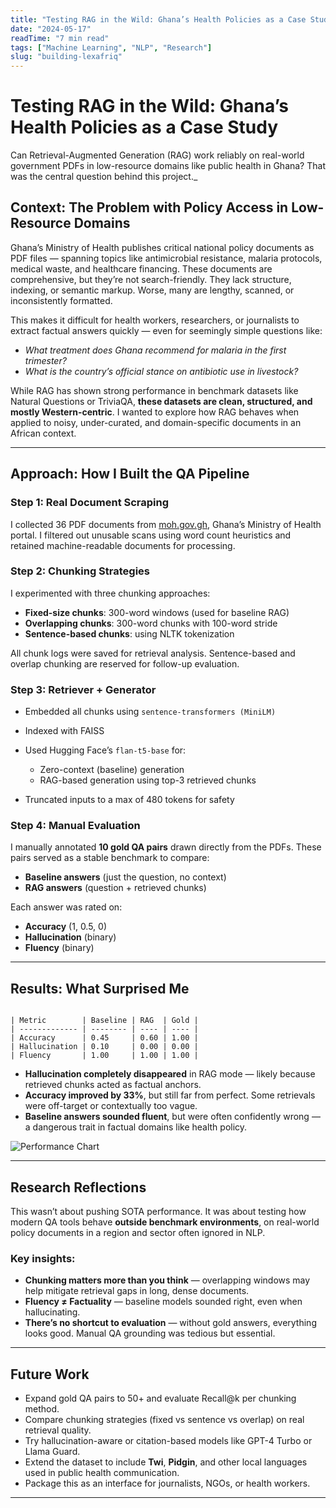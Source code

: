 ```yaml
---
title: "Testing RAG in the Wild: Ghana’s Health Policies as a Case Study"
date: "2024-05-17"
readTime: "7 min read"
tags: ["Machine Learning", "NLP", "Research"]
slug: "building-lexafriq"
---
```


# Testing RAG in the Wild: Ghana’s Health Policies as a Case Study

Can Retrieval-Augmented Generation (RAG) work reliably on real-world government PDFs in low-resource domains like public health in Ghana? That was the central question behind this project.\_

## Context: The Problem with Policy Access in Low-Resource Domains

Ghana’s Ministry of Health publishes critical national policy documents as PDF files — spanning topics like antimicrobial resistance, malaria protocols, medical waste, and healthcare financing. These documents are comprehensive, but they’re not search-friendly. They lack structure, indexing, or semantic markup. Worse, many are lengthy, scanned, or inconsistently formatted.

This makes it difficult for health workers, researchers, or journalists to extract factual answers quickly — even for seemingly simple questions like:

- _What treatment does Ghana recommend for malaria in the first trimester?_
- _What is the country’s official stance on antibiotic use in livestock?_

While RAG has shown strong performance in benchmark datasets like Natural Questions or TriviaQA, **these datasets are clean, structured, and mostly Western-centric**. I wanted to explore how RAG behaves when applied to noisy, under-curated, and domain-specific documents in an African context.

---

## Approach: How I Built the QA Pipeline

### Step 1: Real Document Scraping

I collected 36 PDF documents from [moh.gov.gh](https://moh.gov.gh), Ghana’s Ministry of Health portal. I filtered out unusable scans using word count heuristics and retained machine-readable documents for processing.

### Step 2: Chunking Strategies

I experimented with three chunking approaches:

- **Fixed-size chunks**: 300-word windows (used for baseline RAG)
- **Overlapping chunks**: 300-word chunks with 100-word stride
- **Sentence-based chunks**: using NLTK tokenization

All chunk logs were saved for retrieval analysis. Sentence-based and overlap chunking are reserved for follow-up evaluation.

### Step 3: Retriever + Generator

- Embedded all chunks using `sentence-transformers (MiniLM)`
- Indexed with FAISS
- Used Hugging Face’s `flan-t5-base` for:

  - Zero-context (baseline) generation
  - RAG-based generation using top-3 retrieved chunks

- Truncated inputs to a max of 480 tokens for safety

### Step 4: Manual Evaluation

I manually annotated **10 gold QA pairs** drawn directly from the PDFs. These pairs served as a stable benchmark to compare:

- **Baseline answers** (just the question, no context)
- **RAG answers** (question + retrieved chunks)

Each answer was rated on:

- **Accuracy** (1, 0.5, 0)
- **Hallucination** (binary)
- **Fluency** (binary)

---

## Results: What Surprised Me

```

| Metric        | Baseline | RAG  | Gold |
| ------------- | -------- | ---- | ---- |
| Accuracy      | 0.45     | 0.60 | 1.00 |
| Hallucination | 0.10     | 0.00 | 0.00 |
| Fluency       | 1.00     | 1.00 | 1.00 |

```

- **Hallucination completely disappeared** in RAG mode — likely because retrieved chunks acted as factual anchors.
- **Accuracy improved by 33%**, but still far from perfect. Some retrievals were off-target or contextually too vague.
- **Baseline answers sounded fluent**, but were often confidently wrong — a dangerous trait in factual domains like health policy.

![Performance Chart](/performance_vs_gold_chart.png)

---

## Research Reflections

This wasn’t about pushing SOTA performance. It was about testing how modern QA tools behave **outside benchmark environments**, on real-world policy documents in a region and sector often ignored in NLP.

### Key insights:

- **Chunking matters more than you think** — overlapping windows may help mitigate retrieval gaps in long, dense documents.
- **Fluency ≠ Factuality** — baseline models sounded right, even when hallucinating.
- **There’s no shortcut to evaluation** — without gold answers, everything looks good. Manual QA grounding was tedious but essential.

---

## Future Work

- Expand gold QA pairs to 50+ and evaluate Recall\@k per chunking method.
- Compare chunking strategies (fixed vs sentence vs overlap) on real retrieval quality.
- Try hallucination-aware or citation-based models like GPT-4 Turbo or Llama Guard.
- Extend the dataset to include **Twi**, **Pidgin**, and other local languages used in public health communication.
- Package this as an interface for journalists, NGOs, or health workers.

---
